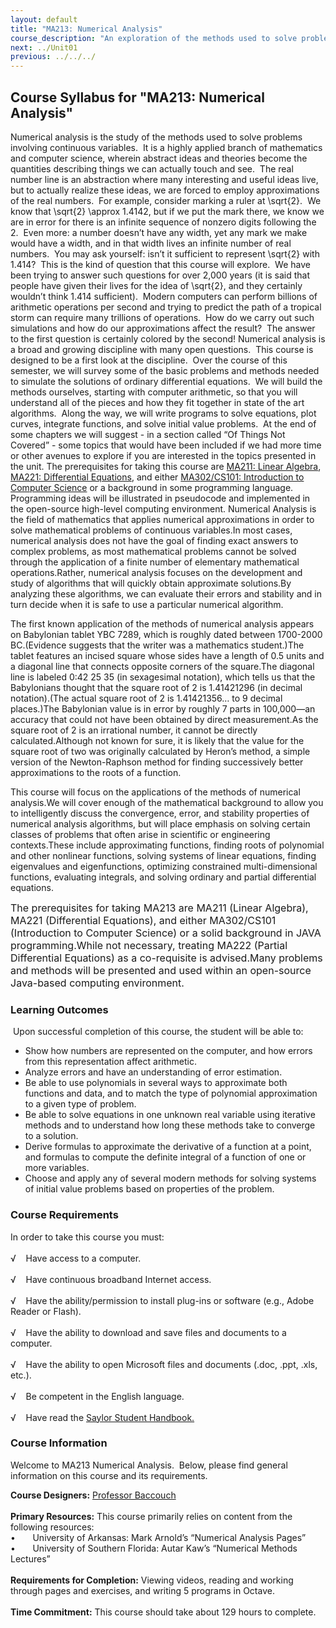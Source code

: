 ```yaml
---
layout: default
title: "MA213: Numerical Analysis"
course_description: "An exploration of the methods used to solve problems involving continuous variables."
next: ../Unit01
previous: ../../../
---
```

Course Syllabus for "MA213: Numerical Analysis"
-----------------------------------------------

Numerical analysis is the study of the methods used to solve problems
involving continuous variables.  It is a highly applied branch of
mathematics and computer science, wherein abstract ideas and theories
become the quantities describing things we can actually touch and see. 
The real number line is an abstraction where many interesting and useful
ideas live, but to actually realize these ideas, we are forced to employ
approximations of the real numbers.  For example, consider marking a
ruler at \\sqrt{2}.  We know that \\sqrt{2} \\approx 1.4142, but if we
put the mark there, we know we are in error for there is an infinite
sequence of nonzero digits following the 2.  Even more: a number doesn’t
have any width, yet any mark we make would have a width, and in that
width lives an infinite number of real numbers.  You may ask yourself:
isn’t it sufficient to represent \\sqrt{2} with 1.414?  This is the kind
of question that this course will explore.  We have been trying to
answer such questions for over 2,000 years (it is said that people have
given their lives for the idea of \\sqrt{2}, and they certainly wouldn’t
think 1.414 sufficient).  Modern computers can perform billions of
arithmetic operations per second and trying to predict the path of a
tropical storm can require many trillions of operations.  How do we
carry out such simulations and how do our approximations affect the
result?  The answer to the first question is certainly colored by the
second! Numerical analysis is a broad and growing discipline with many
open questions.  This course is designed to be a first look at the
discipline.  Over the course of this semester, we will survey some of
the basic problems and methods needed to simulate the solutions of
ordinary differential equations.  We will build the methods ourselves,
starting with computer arithmetic, so that you will understand all of
the pieces and how they fit together in state of the art algorithms. 
Along the way, we will write programs to solve equations, plot curves,
integrate functions, and solve initial value problems.  At the end of
some chapters we will suggest - in a section called “Of Things Not
Covered” - some topics that would have been included if we had more time
or other avenues to explore if you are interested in the topics
presented in the unit. The prerequisites for taking this course are
[MA211: Linear Algebra](http://www.saylor.org/courses/ma211/), [MA221:
Differential Equations](http://www.saylor.org/courses/ma221/), and
either [MA302/CS101: Introduction to Computer
Science](http://www.saylor.org/courses/ma302/) or a background in some
programming language.  Programming ideas will be illustrated in
pseudocode and implemented in the open-source high-level computing
environment.
<span style="font-family: &amp;quot;">Numerical Analysis is the field of
mathematics that applies numerical approximations in order to solve
mathematical problems of continuous variables.In most cases, numerical
analysis does not have the goal of finding exact answers to complex
problems, as most mathematical problems cannot be solved through the
application of a finite number of elementary mathematical
operations.Rather, numerical analysis focuses on the development and
study of algorithms that will quickly obtain approximate solutions.By
analyzing these algorithms, we can evaluate their errors and stability
and in turn decide when it is safe to use a particular numerical
algorithm.</span>

The first known application of the methods of numerical analysis appears
on Babylonian tablet YBC 7289, which is roughly dated between 1700-2000
BC.(Evidence suggests that the writer was a mathematics student.)The
tablet features an incised square whose sides have a length of 0.5 units
and a diagonal line that connects opposite corners of the square.The
diagonal line is labeled 0:42 25 35 (in sexagesimal notation), which
tells us that the Babylonians thought that the square root of 2 is
1.41421296 (in decimal notation).(The actual square root of 2 is
1.41421356… to 9 decimal places.)The Babylonian value is in error by
roughly 7 parts in 100,000—an accuracy that could not have been obtained
by direct measurement.As the square root of 2 is an irrational number,
it cannot be directly calculated.Although not known for sure, it is
likely that the value for the square root of two was originally
calculated by Heron’s method, a simple version of the Newton-Raphson
method for finding successively better approximations to the roots of a
function.

This course will focus on the applications of the methods of numerical
analysis.We will cover enough of the mathematical background to allow
you to intelligently discuss the convergence, error, and stability
properties of numerical analysis algorithms, but will place emphasis on
solving certain classes of problems that often arise in scientific or
engineering contexts.These include approximating functions, finding
roots of polynomial and other nonlinear functions, solving systems of
linear equations, finding eigenvalues and eigenfunctions, optimizing
constrained multi-dimensional functions, evaluating integrals, and
solving ordinary and partial differential equations.

<span style="font-size: 12pt; font-family: &amp;quot;">The prerequisites
for taking MA213 are MA211 (Linear Algebra), MA221 (Differential
Equations), and either MA302/CS101 (Introduction to Computer Science) or
a solid background in JAVA programming.While not necessary, treating
MA222 (Partial Differential Equations) as a co-requisite is advised.Many
problems and methods will be presented and used within an open-source
Java-based computing environment. </span>

### Learning Outcomes

 Upon successful completion of this course, the student will be able
to:  

-   Show how numbers are represented on the computer, and how errors
    from this representation affect arithmetic. 
-   Analyze errors and have an understanding of error estimation. 
-   Be able to use polynomials in several ways to approximate both
    functions and data, and to match the type of polynomial
    approximation to a given type of problem. 
-   Be able to solve equations in one unknown real variable using
    iterative methods and to understand how long these methods take to
    converge to a solution. 
-   Derive formulas to approximate the derivative of a function at a
    point, and formulas to compute the definite integral of a function
    of one or more variables. 
-   Choose and apply any of several modern methods for solving systems
    of initial value problems based on properties of the problem.

### Course Requirements

In order to take this course you must:  
    
 √    Have access to a computer.  
    
 √    Have continuous broadband Internet access.  
    
 √    Have the ability/permission to install plug-ins or software (e.g.,
Adobe Reader or Flash).  
    
 √    Have the ability to download and save files and documents to a
computer.  
    
 √    Have the ability to open Microsoft files and documents (.doc,
.ppt, .xls, etc.).  
    
 √    Be competent in the English language.  
        
 √    Have read the [Saylor Student
Handbook.](http://www.saylor.org/site/wp-content/uploads/2012/05/Saylor-StudentHandbook.pdf)

### Course Information

Welcome to MA213 Numerical Analysis.  Below, please find general
information on this course and its requirements.  
  
 **Course Designers:** [Professor
Baccouch](http://www.saylor.org/faculty-a-g/#ProfessorBaccouch)  
    
 **Primary Resources:** This course primarily relies on content from the
following resources:  
 •       University of Arkansas: Mark Arnold’s “Numerical Analysis
Pages”  
 •       University of Southern Florida: Autar Kaw’s “Numerical Methods
Lectures”  
    
 **Requirements for Completion:** Viewing videos, reading and working
through pages and exercises, and writing 5 programs in Octave.  
    
 **Time Commitment:** This course should take about 129 hours to
complete.  
    

